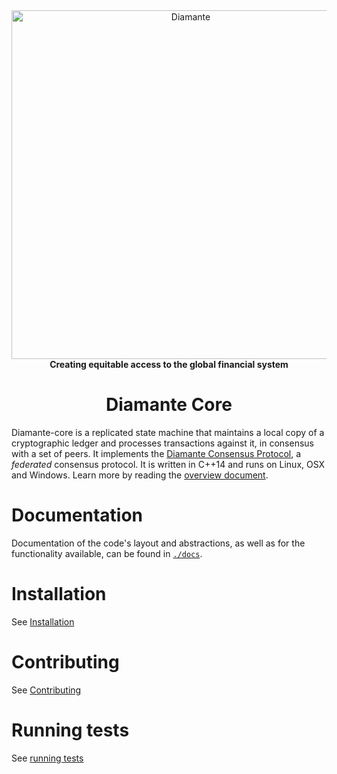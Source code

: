 <div align="center">
<a href="https://www.diamante.io"><img alt="Diamante" src="https://diam-ico.s3.us-west-1.amazonaws.com/DiamanteLogoCompleteBlack.png" width="558" /></a> 
<br/>
<strong>Creating equitable access to the global financial system</strong>
<h1>Diamante Core</h1>
</div>
<p align="center">
</p>

Diamante-core is a replicated state machine that maintains a local copy of a cryptographic ledger and processes transactions against it, in consensus with a set of peers.
It implements the [Diamante Consensus Protocol](https://github.com/diamante-io/Diamante-Net-Core/blob/master/src/scp/readme.md), a _federated_ consensus protocol.
It is written in C++14 and runs on Linux, OSX and Windows.
Learn more by reading the [overview document](https://github.com/diamante-io/Diamante-Net-Core/master/docs/readme.md).

# Documentation

Documentation of the code's layout and abstractions, as well as for the
functionality available, can be found in
[`./docs`](https://github.com/diamante-io/Diamante-Net-Core/master/docs).

# Installation

See [Installation](./INSTALL.md)

# Contributing

See [Contributing](./CONTRIBUTING.md)

# Running tests

See [running tests](./CONTRIBUTING.md#running-tests)
